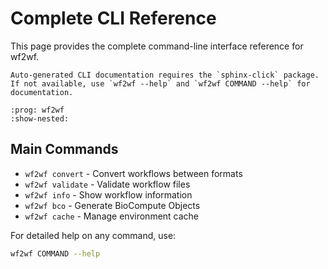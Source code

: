 # Complete CLI Reference

This page provides the complete command-line interface reference for wf2wf.

```{note}
Auto-generated CLI documentation requires the `sphinx-click` package.
If not available, use `wf2wf --help` and `wf2wf COMMAND --help` for documentation.
```

```{click} wf2wf.cli:cli
:prog: wf2wf
:show-nested:
```

## Main Commands

- `wf2wf convert` - Convert workflows between formats
- `wf2wf validate` - Validate workflow files
- `wf2wf info` - Show workflow information
- `wf2wf bco` - Generate BioCompute Objects
- `wf2wf cache` - Manage environment cache

For detailed help on any command, use:
```bash
wf2wf COMMAND --help
```
